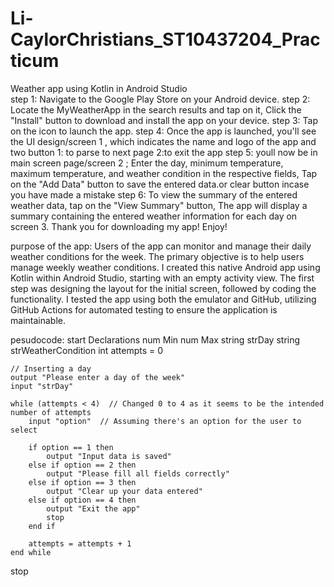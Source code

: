 # Li-CaylorChristians_ST10437204_Practicum
Weather app using Kotlin  in Android Studio  
step 1: Navigate to the Google Play Store on your Android device.
step 2: Locate the MyWeatherApp in the search results and tap on it, Click the "Install" button to download and install the app on your device.
step 3: Tap on the icon to launch the app.
step 4: Once the app is launched, you'll see the UI design/screen 1 , which indicates the name and logo of the app and two button 1: to parse to next page 2:to exit the app
step 5: youll now be in main screen page/screen 2 ; Enter the day, minimum temperature, maximum temperature, and weather condition in the respective fields, Tap on the "Add Data" button to save the entered data.or clear button incase you have made a mistake 
step 6: To view the summary of the entered weather data, tap on the "View Summary" button, The app will display a summary containing the entered weather information for each day on screen 3.
Thank you for downloading my app! Enjoy! 

purpose of the app: Users of the app can monitor and manage their daily weather conditions for the week. The primary objective is to help users manage weekly weather conditions. I created this native Android app using Kotlin within Android Studio, starting with an empty activity view. The first step was designing the layout for the initial screen, followed by coding the functionality. I tested the app using both the emulator and GitHub, utilizing GitHub Actions for automated testing to ensure the application is maintainable.


pesudocode:
 start
     Declarations
    num Min 
    num Max
    string strDay 
    string strWeatherCondition 
    int attempts = 0

    // Inserting a day 
    output "Please enter a day of the week"
    input "strDay"
    
    while (attempts < 4)  // Changed 0 to 4 as it seems to be the intended number of attempts
        input "option"  // Assuming there's an option for the user to select
        
        if option == 1 then
            output "Input data is saved"
        else if option == 2 then 
            output "Please fill all fields correctly"
        else if option == 3 then
            output "Clear up your data entered"
        else if option == 4 then
            output "Exit the app"
            stop
        end if
        
        attempts = attempts + 1
    end while
stop
